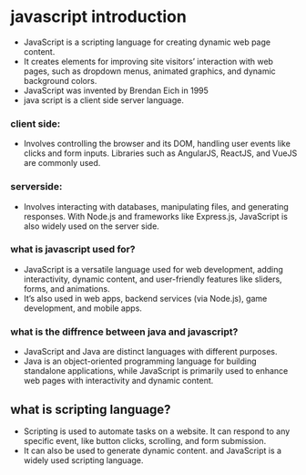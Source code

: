 # javascript introduction
- JavaScript is a scripting language for creating dynamic web page content. 
- It creates elements for improving site visitors’ interaction with web pages, such as dropdown menus, animated graphics, and dynamic background colors.
- JavaScript was invented by Brendan Eich in 1995
- java script is a client side server language.
### client side:
- Involves controlling the browser and its DOM, handling user events like clicks and form inputs. Libraries such as AngularJS, ReactJS, and VueJS are commonly used.
### serverside:
- Involves interacting with databases, manipulating files, and generating responses. With Node.js and frameworks like Express.js, JavaScript is also widely used on the server side.

### what is javascript used for?
- JavaScript is a versatile language used for web development, adding interactivity, dynamic content, and user-friendly features like sliders, forms, and animations. 
- It’s also used in web apps, backend services (via Node.js), game development, and mobile apps.
### what is the diffrence between java and javascript?
- JavaScript and Java are distinct languages with different purposes.
-  Java is an object-oriented programming language for building standalone applications, while JavaScript is primarily used to enhance web pages with interactivity and dynamic content.
## what is scripting language?
- Scripting is used to automate tasks on a website. It can respond to any specific event, like button clicks, scrolling, and form submission. 
- It can also be used to generate dynamic content. and JavaScript is a widely used scripting language.